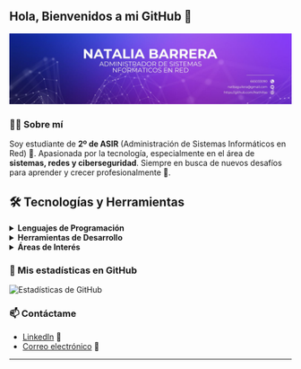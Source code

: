 ## Hola, Bienvenidos a mi GitHub 👋

![iamgen](img/portadagithub.jpg)


### 👨‍💻 Sobre mí
Soy estudiante de **2º de ASIR** (Administración de Sistemas Informáticos en Red) 🚀. Apasionada por la tecnología, especialmente en el área de **sistemas, redes y ciberseguridad**. Siempre en busca de nuevos desafíos para aprender y crecer profesionalmente 🌱.

## 🛠️ Tecnologías y Herramientas

<details>
<summary><strong>Lenguajes de Programación</strong></summary>
  
- ![Python](https://img.shields.io/badge/Python-%233776AB.svg?&logo=python&logoColor=white)
- ![Bash](https://img.shields.io/badge/Bash-%23121011.svg?&logo=gnu-bash&logoColor=white)
- ![SQL](https://img.shields.io/badge/SQL-%2300f.svg?&logo=sql&logoColor=white)

</details>

<details>
<summary><strong>Herramientas de Desarrollo</strong></summary>

- ![Visual Studio Code](https://img.shields.io/badge/VS%20Code-%23007ACC.svg?&logo=visual-studio-code&logoColor=white)
- ![Git](https://img.shields.io/badge/Git-%23F05033.svg?&logo=git&logoColor=white)
- ![Docker](https://img.shields.io/badge/Docker-%232496ED.svg?&logo=docker&logoColor=white)

</details>

<details>
<summary><strong>Áreas de Interés</strong></summary>

- ⚙️ **Administración de sistemas**
- 🖥️ **Virtualización**
- 🔒 **Seguridad informática**
- 🌐 **Redes**

</details>


### 🚀 Mis estadísticas en GitHub
![Estadísticas de GitHub](https://github-readme-stats.vercel.app/api?username=nathillas&show_icons=true&theme=radical)

### 📫 Contáctame
- [LinkedIn](https://www.linkedin.com/in/natalia-barrera-aguilera-870370295/) 💼
- [Correo electrónico](mailto:tuemail@dominio.com) 📧

---

